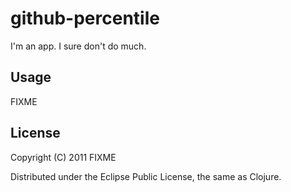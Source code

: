 # github-percentile

I'm an app. I sure don't do much.

## Usage

FIXME

## License

Copyright (C) 2011 FIXME

Distributed under the Eclipse Public License, the same as Clojure.
